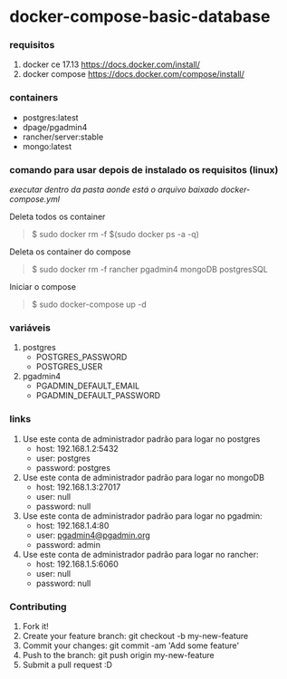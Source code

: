 # docker-compose-basic-database

### requisitos
  1. docker ce 17.13 https://docs.docker.com/install/ 
  1. docker compose https://docs.docker.com/compose/install/

### containers
  * postgres:latest
  * dpage/pgadmin4
  * rancher/server:stable
  * mongo:latest

### comando para usar depois de instalado os requisitos (linux)

 _executar dentro da pasta aonde está o arquivo baixado docker-compose.yml_

Deleta todos os container
> $ sudo docker rm -f $(sudo docker ps -a -q)
  
Deleta os container do compose
> $ sudo docker rm -f rancher pgadmin4 mongoDB postgresSQL
  
Iniciar o compose 
> $ sudo docker-compose up -d 
  
### variáveis

1. postgres
   * POSTGRES_PASSWORD 
   * POSTGRES_USER 
1. pgadmin4
   * PGADMIN_DEFAULT_EMAIL
   * PGADMIN_DEFAULT_PASSWORD


### links
  
1. Use este conta de administrador padrão para logar no postgres
   * host: 192.168.1.2:5432
   * user: postgres
   * password: postgres
1. Use este conta de administrador padrão para logar no mongoDB
   * host: 192.168.1.3:27017
   * user: null
   * password: null
1. Use este conta de administrador padrão para logar no pgadmin:
   * host: 192.168.1.4:80
   * user: pgadmin4@pgadmin.org
   * password: admin
1. Use este conta de administrador padrão para logar no rancher:
   * host: 192.168.1.5:6060
   * user: null
   * password: null
### Contributing
1. Fork it!
1. Create your feature branch: git checkout -b my-new-feature
1. Commit your changes: git commit -am 'Add some feature'
1. Push to the branch: git push origin my-new-feature
1. Submit a pull request :D

